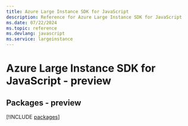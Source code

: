 ```yaml
---
title: Azure Large Instance SDK for JavaScript
description: Reference for Azure Large Instance SDK for JavaScript
ms.date: 07/22/2024
ms.topic: reference
ms.devlang: javascript
ms.service: largeinstance
---
```

# Azure Large Instance SDK for JavaScript - preview
## Packages - preview
[!INCLUDE [packages](large-instance-index.md)]